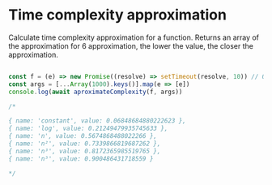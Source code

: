 # Time complexity approximation

Calculate time complexity approximation for a function. Returns an array of the approximation for 6 approximation, the lower the value, the closer the approximation.

```js

const f = (e) => new Promise((resolve) => setTimeout(resolve, 10)) // O(1) complexity
const args = [...Array(1000).keys()].map(e => [e])
console.log(await aproximateComplexity(f, args)) 

/*

{ name: 'constant', value: 0.06848684880222623 },
{ name: 'log', value: 0.21249479935745633 },
{ name: 'n', value: 0.5674868488022266 },
{ name: 'n²', value: 0.7339866819687262 },
{ name: 'n³', value: 0.8172365985519765 },
{ name: 'n⁵', value: 0.900486431718559 }

*/
```
